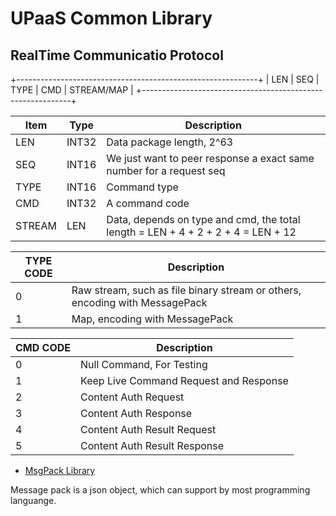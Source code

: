 # UPaaS Common Library

## RealTime Communicatio Protocol

+------------------------------------------------------------+
| LEN | SEQ | TYPE | CMD |            STREAM/MAP             |
+------------------------------------------------------------+

| Item   | Type | Description |
|--------|-------|---------------------------------------------|
| LEN    | INT32 | Data package length, 2^63                   |
| SEQ    | INT16 | We just want to peer response a exact same number for a request seq|
| TYPE   | INT16 | Command type |
| CMD    | INT32 | A command code |
| STREAM |  LEN  | Data, depends on type and cmd, the total length = LEN + 4 + 2 + 2 + 4 = LEN + 12 |


| TYPE CODE | Description|
|-----------|------------|
|     0     | Raw stream, such as file binary stream or others, encoding with MessagePack |
|     1     | Map, encoding with MessagePack|

|  CMD CODE | Description|
|-----------|------------|
|     0     | Null Command, For Testing |
|     1     | Keep Live Command Request and Response |
|     2     | Content Auth Request  |
|     3     | Content Auth Response |
|     4     | Content Auth Result Request |
|     5     | Content Auth Result Response |

- [MsgPack Library](https://msgpack.org/)

Message pack is a json object, which can support by most programming languange.

